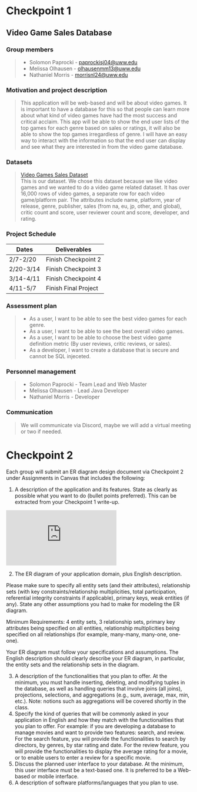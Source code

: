 # Checkpoint 1

## Video Game Sales Database

### Group members
> + Solomon Paprocki - paprockisj04@uww.edu
> + Melissa Olhausen - olhausenmm13@uww.edu
> + Nathaniel Morris - morrisnl24@uww.edu

### Motivation and project description
> This application will be web-based and will be about video games.  It is important to have a database for this so that people can learn more about what kind of video games have had the most success and critical acclaim.  This app will be able to show the end user lists of the top games for each genre based on sales or ratings, it will also be able to show the top games irregardless of genre.  I will have an easy way to interact with the information so that the end user can display and see what they are interested in from the video game database.

### Datasets
> [Video Games Sales Dataset](https://data.world/sumitrock/video-games-sales/workspace/file?filename=Video_Games.csv)  
> This is our dataset.  We chose this dataset because we like video games and we wanted to do a video game related dataset.  It has over 16,000 rows of video games, a separate row for each video game/platform pair.  The attributes include name, platform, year of release, genre, publisher, sales (from na, eu, jp, other, and global), critic count and score, user reviewer count and score, developer, and rating.

### Project Schedule

Dates | Deliverables
--- | ---
2/7-2/20 | Finish Checkpoint 2
2/20-3/14 | Finish Checkpoint 3
3/14-4/11 | Finish Checkpoint 4
4/11-5/7 | Finish Final Project

### Assessment plan
> + As a user, I want to be able to see the best video games for each genre.
> + As a user, I want to be able to see the best overall video games.
> + As a user, I want to be able to choose the best video game definition metric (By user reviews, critic reviews, or sales).
> + As a developer, I want to create a database that is secure and cannot be SQL injeceted.

### Personnel management
> + Solomon Paprocki - Team Lead and Web Master
> + Melissa Olhausen - Lead Java Developer
> + Nathaniel Morris - Developer

### Communication
> We will communicate via Discord, maybe we will add a virtual meeting or two if needed.

# Checkpoint 2

Each group will submit an ER diagram design document via Checkpoint 2 under Assignments in Canvas that includes the following:

1. A description of the application and its features. State as clearly as possible what you want to do (bullet points preferred). This can be extracted from your Checkpoint 1 write-up.

![alt text](https://github.com/uiyotp/cs-366-project/raw/master/video-game-sales-ERdiagram.pdf "Logo Title Text 1")


2. The ER diagram of your application domain, plus English description.

Please make sure to specify all entity sets (and their attributes), relationship sets (with key constraints/relationship multiplicities, total participation, referential integrity constraints if applicable), primary keys, weak entities (if any). State any other assumptions you had to make for modeling the ER diagram.

Minimum Requirements: 4 entity sets, 3 relationship sets, primary key attributes being specified on all entities, relationship multiplicities being specified on all relationships (for example, many-many, many-one, one-one).

Your ER diagram must follow your specifications and assumptions. The English description should clearly describe your ER diagram, in particular, the entity sets and the relationship sets in the diagram.

3. A description of the functionalities that you plan to offer. At the minimum, you must handle inserting, deleting, and modifying tuples in the database, as well as handling queries that involve joins (all joins), projections, selections, and aggregations (e.g., sum, average, max, min, etc.). Note: notions such as aggregations will be covered shortly in the class.
4. Specify the kind of queries that will be commonly asked in your application in English and how they match with the functionalities that you plan to offer. For example: if you are developing a database to manage movies and want to provide two features: search, and review. For the search feature, you will provide the functionalities to search by directors, by genres, by star rating and date. For the review feature, you will provide the functionalities to display the average rating for a movie, or to enable users to enter a review for a specific movie.
5. Discuss the planned user interface to your database. At the minimum, this user interface must be a text-based one. It is preferred to be a Web-based or mobile interface.
6. A description of software platforms/languages that you plan to use.

